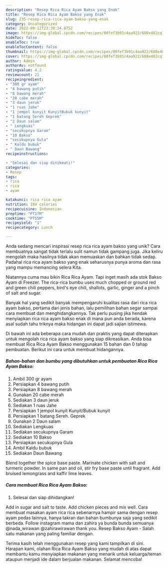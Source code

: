 ```yaml
---
description: "Resep Rica Rica Ayam Bakso yang Enak"
title: "Resep Rica Rica Ayam Bakso yang Enak"
slug: 235-resep-rica-rica-ayam-bakso-yang-enak
category: Uncategorized
date: 2022-09-12T23:39:24.875Z
image: https://img-global.cpcdn.com/recipes/00fef3b91c4aa922/680x482cq70/rica-rica-ayam-bakso-foto-resep-utama.jpg
hideToc: false
enableToc: true
enableTocContent: false
thumbnail: https://img-global.cpcdn.com/recipes/00fef3b91c4aa922/680x482cq70/rica-rica-ayam-bakso-foto-resep-utama.jpg
cover: https://img-global.cpcdn.com/recipes/00fef3b91c4aa922/680x482cq70/rica-rica-ayam-bakso-foto-resep-utama.jpg
author: Admin
authorAv: notfound
ratingvalue: 4.2
reviewcount: 21
recipeingredient:
- "300 gr ayam"
- "4 bawang putih"
- "8 bawang merah"
- "20 cabe merah"
- "3 daun jeruk"
- "1 ruas Jahe"
- "1 jempol kunyit KunyitBubuk kunyit"
- "1 batang Sereh Geprek"
- "2 Daun salam"
- " Lengkuas"
- "secukupnya Garam"
- "10 Bakso"
- "secukupnya Gula"
- " Kaldu bubuk"
- " Daun Bawang"
recipeinstructions:

- "Selesai dan siap dinikmati!"
categories:
- Resep
tags:
- rica
- rica
- ayam

katakunci: rica rica ayam 
nutrition: 184 calories
recipecuisine: Indonesian
preptime: "PT17M"
cooktime: "PT55M"
recipeyield: "1"
recipecategory: Lunch

---
```





Anda sedang mencari inspirasi resep rica rica ayam bakso yang unik? Cara membuatnya sangat tidak terlalu sulit namun tidak gampang juga. Jika keliru mengolah maka hasilnya tidak akan memuaskan dan bahkan tidak sedap. Padahal rica rica ayam bakso yang enak seharusnya punya aroma dan rasa yang mampu memancing selera Kita.





Niatannya cuma mau bikin Rica Rica Ayam. Tapi inget masih ada stok Bakso Ayam di Freezer. The rica-rica bumbu uses much chopped or ground red and green chili peppers, bird&#39;s eye chili, shallots, garlic, ginger and a pinch of salt and sugar.

Banyak hal yang sedikit banyak mempengaruhi kualitas rasa dari rica rica ayam bakso, pertama dari jenis bahan, lalu pemilihan bahan segar sampai cara membuat dan menghidangkannya. Tak perlu pusing jika hendak menyiapkan rica rica ayam bakso enak di mana pun anda berada, karena asal sudah tahu triknya maka hidangan ini dapat jadi sajian istimewa.






Di bawah ini ada beberapa cara mudah dan praktis yang dapat diterapkan untuk mengolah rica rica ayam bakso yang siap dikreasikan. Anda bisa membuat Rica Rica Ayam Bakso menggunakan 15 bahan dan 0 tahap pembuatan. Berikut ini cara untuk membuat hidangannya.

<!--inarticleads1-->

##### Bahan-bahan dan bumbu yang dibutuhkan untuk pembuatan Rica Rica Ayam Bakso:

1. Ambil 300 gr ayam
1. Persiapkan 4 bawang putih
1. Persiapkan 8 bawang merah
1. Gunakan 20 cabe merah
1. Sediakan 3 daun jeruk
1. Sediakan 1 ruas Jahe
1. Persiapkan 1 jempol kunyit Kunyit/Bubuk kunyit
1. Persiapkan 1 batang Sereh. Geprek
1. Gunakan 2 Daun salam
1. Sediakan  Lengkuas
1. Sediakan secukupnya Garam
1. Sediakan 10 Bakso
1. Persiapkan secukupnya Gula
1. Ambil  Kaldu bubuk
1. Sediakan  Daun Bawang


Blend together the spice base paste. Marinate chicken with salt and turmeric powder. In same pan and oil, stir fry base paste until fragrant. Add bruised lemongrass and kaffir lime leaves. 

<!--inarticleads2-->

##### Cara membuat Rica Rica Ayam Bakso:


1. Selesai dan siap dihidangkan!

Add in sugar and salt to taste. Add chicken pieces and mix well. Cara membuat masakan ayam rica rica sebenarnya hampir sama dengan resep ayam pedas lainnya, hanya takran dan bahan bumbunya saja yang sedikit berbeda. Follow instagram mama dan zahira ya bunda bunda semuanya @nada_wirawan @zahirawirawan thank you. Resep Bakso Ayam - Salah satu makanan yang paling familiar dengan. 

Terima kasih telah menggunakan resep yang kami tampilkan di sini. Harapan kami, olahan Rica Rica Ayam Bakso yang mudah di atas dapat membantu kamu menyiapkan makanan yang menarik untuk keluarga/teman ataupun menjadi ide dalam berjualan makanan. Selamat mencoba!

